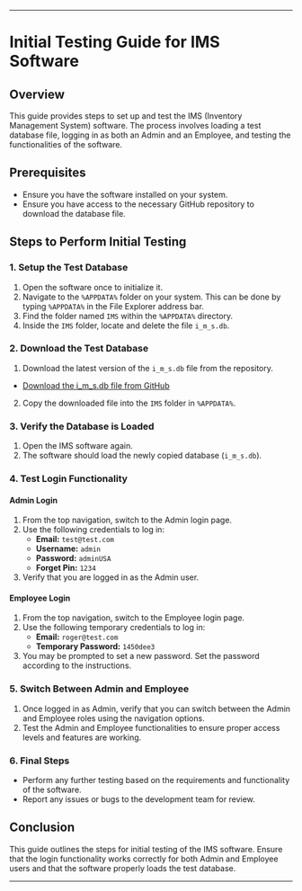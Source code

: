 
---

# Initial Testing Guide for IMS Software

## Overview
This guide provides steps to set up and test the IMS (Inventory Management System) software. The process involves loading a test database file, logging in as both an Admin and an Employee, and testing the functionalities of the software.

## Prerequisites
- Ensure you have the software installed on your system.
- Ensure you have access to the necessary GitHub repository to download the database file.

## Steps to Perform Initial Testing

### 1. Setup the Test Database
1. Open the software once to initialize it.
2. Navigate to the `%APPDATA%` folder on your system. This can be done by typing `%APPDATA%` in the File Explorer address bar.
3. Find the folder named `IMS` within the `%APPDATA%` directory.
4. Inside the `IMS` folder, locate and delete the file `i_m_s.db`.

### 2. Download the Test Database
1. Download the latest version of the `i_m_s.db` file from the repository.
 - [Download the i_m_s.db file from GitHub](https://github.com/arshc0der/Inventory-Management-System/blob/main/docs/Tester/Testing_Database_File/i_m_s.db)
2. Copy the downloaded file into the `IMS` folder in `%APPDATA%`.

### 3. Verify the Database is Loaded
1. Open the IMS software again.
2. The software should load the newly copied database (`i_m_s.db`).

### 4. Test Login Functionality

#### Admin Login
1. From the top navigation, switch to the Admin login page.
2. Use the following credentials to log in:
   - **Email:** `test@test.com`
   - **Username:** `admin`
   - **Password:** `adminUSA`
   - **Forget Pin:** `1234`
3. Verify that you are logged in as the Admin user.

#### Employee Login
1. From the top navigation, switch to the Employee login page.
2. Use the following temporary credentials to log in:
   - **Email:** `roger@test.com`
   - **Temporary Password:** `1450dee3`
3. You may be prompted to set a new password. Set the password according to the instructions.

### 5. Switch Between Admin and Employee
1. Once logged in as Admin, verify that you can switch between the Admin and Employee roles using the navigation options.
2. Test the Admin and Employee functionalities to ensure proper access levels and features are working.

### 6. Final Steps
- Perform any further testing based on the requirements and functionality of the software.
- Report any issues or bugs to the development team for review.

## Conclusion
This guide outlines the steps for initial testing of the IMS software. Ensure that the login functionality works correctly for both Admin and Employee users and that the software properly loads the test database.

---
